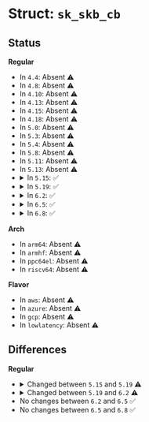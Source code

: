 # Struct: <code>sk_skb_cb</code>

## Status
<b>Regular</b>
<ul>
<li>
In <code>4.4</code>: Absent ⚠️
</li>
<li>
In <code>4.8</code>: Absent ⚠️
</li>
<li>
In <code>4.10</code>: Absent ⚠️
</li>
<li>
In <code>4.13</code>: Absent ⚠️
</li>
<li>
In <code>4.15</code>: Absent ⚠️
</li>
<li>
In <code>4.18</code>: Absent ⚠️
</li>
<li>
In <code>5.0</code>: Absent ⚠️
</li>
<li>
In <code>5.3</code>: Absent ⚠️
</li>
<li>
In <code>5.4</code>: Absent ⚠️
</li>
<li>
In <code>5.8</code>: Absent ⚠️
</li>
<li>
In <code>5.11</code>: Absent ⚠️
</li>
<li>
In <code>5.13</code>: Absent ⚠️
</li>
<li>
<details>
<summary>In <code>5.15</code>: ✅</summary>

```c
struct sk_skb_cb {
    unsigned char data[20];
    struct _strp_msg strp;
    u64 temp_reg;
};
```
</details>
</li>
<li>
<details>
<summary>In <code>5.19</code>: ✅</summary>

```c
struct sk_skb_cb {
    unsigned char data[20];
    struct _strp_msg strp;
    u64 temp_reg;
    struct tls_msg tls;
};
```
</details>
</li>
<li>
<details>
<summary>In <code>6.2</code>: ✅</summary>

```c
struct sk_skb_cb {
    unsigned char data[20];
    unsigned char pad[4];
    struct _strp_msg strp;
    struct tls_msg tls;
    u64 temp_reg;
};
```
</details>
</li>
<li>
<details>
<summary>In <code>6.5</code>: ✅</summary>

```c
struct sk_skb_cb {
    unsigned char data[20];
    unsigned char pad[4];
    struct _strp_msg strp;
    struct tls_msg tls;
    u64 temp_reg;
};
```
</details>
</li>
<li>
<details>
<summary>In <code>6.8</code>: ✅</summary>

```c
struct sk_skb_cb {
    unsigned char data[20];
    unsigned char pad[4];
    struct _strp_msg strp;
    struct tls_msg tls;
    u64 temp_reg;
};
```
</details>
</li>
</ul>
<b>Arch</b>
<ul>
<li>
In <code>arm64</code>: Absent ⚠️
</li>
<li>
In <code>armhf</code>: Absent ⚠️
</li>
<li>
In <code>ppc64el</code>: Absent ⚠️
</li>
<li>
In <code>riscv64</code>: Absent ⚠️
</li>
</ul>
<b>Flavor</b>
<ul>
<li>
In <code>aws</code>: Absent ⚠️
</li>
<li>
In <code>azure</code>: Absent ⚠️
</li>
<li>
In <code>gcp</code>: Absent ⚠️
</li>
<li>
In <code>lowlatency</code>: Absent ⚠️
</li>
</ul>

## Differences
<b>Regular</b>
<ul>
<li>
<details>
<summary>Changed between <code>5.15</code> and <code>5.19</code> ⚠️</summary>
<ul>
<li>
<b>Field added. </b>
<code>struct tls_msg tls</code>
</li>
</ul>
</details>
</li>
<li>
<details>
<summary>Changed between <code>5.19</code> and <code>6.2</code> ⚠️</summary>
<ul>
<li>
<b>Field added. </b>
<code>unsigned char pad[4]</code>
</li>
</ul>
</details>
</li>
<li>
No changes between <code>6.2</code> and <code>6.5</code> ✅
</li>
<li>
No changes between <code>6.5</code> and <code>6.8</code> ✅
</li>
</ul>
